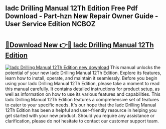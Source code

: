 ## Iadc Drilling Manual 12Th Edition Free Pdf Download - Part-hzn New Repair Owner Guide - User Service Edition NCBOZ

# <h2><a href="http://bc28528.oget.top/?id=Iadc+Drilling+Manual+12Th+Edition">🔗Download New 👉🔴 Iadc Drilling Manual 12Th Edition</a></h2>

[![Iadc Drilling Manual 12Th Edition new download](https://i.imgur.com/5g1atiW.png)](http://bc28528.oget.top/?id=Iadc+Drilling+Manual+12Th+Edition)
This manual unlocks the potential of your new Iadc Drilling Manual 12Th Edition. Explore its features, learn how to install, operate, and maintain it seamlessly. Before you begin using your Iadc Drilling Manual 12Th Edition, please take a moment to read this manual carefully. It contains detailed instructions for product setup, as well as information on how to use its various features and capabilities. This Iadc Drilling Manual 12Th Edition features a comprehensive set of features to cater to your specific needs. It's our hope that the Iadc Drilling Manual 12Th Edition has been a helpful and user-friendly resource in helping you get started with your new product. Should you require any assistance or clarification, please do not hesitate to contact our customer support team.
